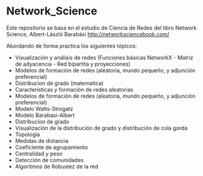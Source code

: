 # Network_Science
Este repositorio se basa en el estudio de Ciencia de Redes del libro Network Science, Albert-László Barabási http://networksciencebook.com/

Abordando de forma practica los siguientes tópicos:

- Visualización y análisis de redes (Funciones básicas NetworkX - Matriz de adyacencia - Red bipartita y proyecciones)
- Modelos de formación de redes (aleatoria, mundo pequeño, y adjunción preferencial)
- Distribucion de grado (matematica)
- Características y formación de redes aleatorias
- Modelos de formación de redes (aleatoria, mundo pequeño, y adjunción preferencial)
- Modelo Watts-Strogatz
- Modelo Barabasi-Albert
- Distribucion de grado
- Visualización de la distribución de grado y distribución de cola gorda
- Topologia
- Medidas de distancia
- Coeficiente de agrupamiento
- Centralidad y peso
- Detección de comunidades
- Algoritmos de Robustez de la red


